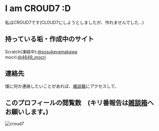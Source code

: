# I am CROUD7 :D
私はCROUD7です(CLOUD7にしようとしましたが、作れませんでした...)  

持っている垢・作成中のサイト   
---
Scratch(凍結中):[@sosukeyamakawa](https://scratch.mit.edu/users/sosukeyamakawa/)  
mocri:[@4649_mocri](https://mocri.jp/invite/?from_user=4649_mokuri&r=40b4ff12dd)  

連絡先
---
僕に何か連絡したいことがあれば、[雑談箱](https://github.com/CROUD7/free-space/issues/1)にアクセスして、  


このプロフィールの閲覧数　(キリ番報告は[雑談箱](https://github.com/CROUD7/free-space/issues/1)へお願いします。)
---
<p align="left"> <img src="https://komarev.com/ghpvc/?username=croud7&label=Profile%20views&color=0e75b6&style=flat" alt="croud7" /> </p>  

